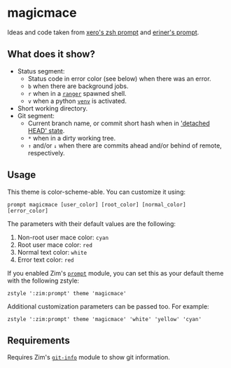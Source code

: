magicmace
=========

Ideas and code taken from [xero's zsh prompt](http://code.xero.nu/dotfiles) and
[eriner's prompt](https://github.com/zimfw/eriner).

What does it show?
------------------

  * Status segment:
    * Status code in error color (see below) when there was an error.
    * `b` when there are background jobs.
    * `r` when in a [`ranger`](https://github.com/ranger/ranger) spawned shell.
    * `v` when a python [`venv`](https://docs.python.org/3/library/venv.html) is
      activated.
  * Short working directory.
  * Git segment:
    * Current branch name, or commit short hash when in
      ['detached HEAD' state](http://gitfaq.org/articles/what-is-a-detached-head.html).
    * `*` when in a dirty working tree.
    * `↑` and/or `↓` when there are commits ahead and/or behind of remote,
      respectively.

Usage
-----

This theme is color-scheme-able. You can customize it using:

    prompt magicmace [user_color] [root_color] [normal_color] [error_color]

The parameters with their default values are the following:

  1. Non-root user mace color: `cyan`
  2. Root user mace color: `red`
  3. Normal text color: `white`
  4. Error text color: `red`

If you enabled Zim's [`prompt`](https://github.com/zimfw/prompt) module, you can
set this as your default theme with the following zstyle:

    zstyle ':zim:prompt' theme 'magicmace'

Additional customization parameters can be passed too. For example:

    zstyle ':zim:prompt' theme 'magicmace' 'white' 'yellow' 'cyan'

Requirements
------------

Requires Zim's [`git-info`](https://github.com/zimfw/git-info) module to show
git information.
